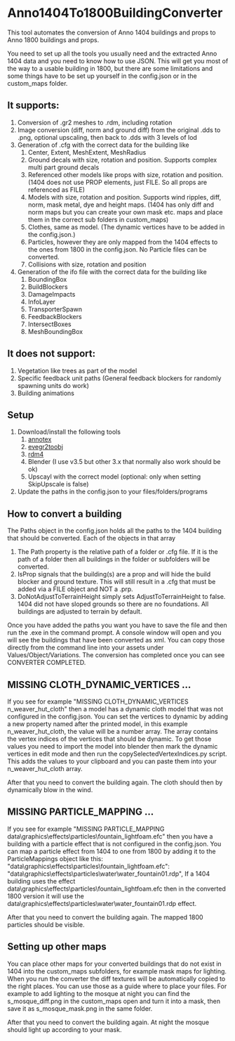 # Anno1404To1800BuildingConverter

This tool automates the conversion of Anno 1404 buildings and props to Anno 1800 buildings and props.

You need to set up all the tools you usually need and the extracted Anno 1404 data and you need to know how to use JSON.
This will get you most of the way to a usable building in 1800, but there are some limitations and some things have to be set up yourself in the config.json or in the custom_maps folder.

## It supports:

1. Conversion of .gr2 meshes to .rdm, including rotation
2. Image conversion (diff, norm and ground diff) from the original .dds to .png, optional upscaling, then back to .dds with 3 levels of lod
3. Generation of .cfg with the correct data for the building like
    1. Center, Extent, MeshExtent, MeshRadius
    2. Ground decals with size, rotation and position. Supports complex multi part ground decals
    3. Referenced other models like props with size, rotation and position. (1404 does not use PROP elements, just FILE. So all props are referenced as FILE)
    4. Models with size, rotation and position. Supports wind ripples, diff, norm, mask metal, dye and height maps. (1404 has only diff and norm maps but you can create your own mask etc. maps and place them in the correct sub folders in custom_maps)
    5. Clothes, same as model. (The dynamic vertices have to be added in the config.json.)
    6. Particles, however they are only mapped from the 1404 effects to the ones from 1800 in the config.json. No Particle files can be converted.
    7. Collisions with size, rotation and position
4. Generation of the ifo file with the correct data for the building like
    1. BoundingBox
    2. BuildBlockers
    3. DamageImpacts
    4. InfoLayer
    5. TransporterSpawn
    6. FeedbackBlockers
    7. IntersectBoxes
    8. MeshBoundingBox

## It does not support:

1. Vegetation like trees as part of the model
2. Specific feedback unit paths (General feedback blockers for randomly spawning units do work)
3. Building animations

## Setup

1. Download/install the following tools
    1. [annotex](https://github.com/jakobharder/annotex/)
    2. [evegr2toobj](https://github.com/cppctamber/evegr2toobj)
    3. [rdm4](https://github.com/lukts30/rdm4)
    4. Blender (I use v3.5 but other 3.x that normally also work should be ok)
    5. Upscayl with the correct model (optional: only when setting SkipUpscale is false)
2. Update the paths in the config.json to your files/folders/programs


## How to convert a building

The Paths object in the config.json holds all the paths to the 1404 building that should be converted.
Each of the objects in that array 
1. The Path property is the relative path of a folder or .cfg file. If it is the path of a folder then all buildings in the folder or subfolders will be converted.
2. IsProp signals that the building(s) are a prop and will hide the build blocker and ground texture. This will still result in a .cfg that must be added via a FILE object and NOT a .prp.
3. DoNotAdjustToTerrainHeight simply sets AdjustToTerrainHeight to false. 1404 did not have sloped grounds so there are no foundations. All buildings are adjusted to terrain by default.

Once you have added the paths you want you have to save the file and then run the .exe in the command prompt.
A console window will open and you will see the buildings that have been converted as xml.
You can copy those directly from the command line into your assets under Values/Object/Variations.
The conversion has completed once you can see CONVERTER COMPLETED.

## MISSING CLOTH_DYNAMIC_VERTICES ...

If you see for example "MISSING CLOTH_DYNAMIC_VERTICES n_weaver_hut_cloth" then a model has a dynamic cloth model that was not configured in the config.json.
You can set the vertices to dynamic by adding a new property named after the printed model, in this example n_weaver_hut_cloth, the value will be a number array.
The array contains the vertex indices of the vertices that should be dynamic. 
To get those values you need to import the model into blender then mark the dynamic vertices in edit mode and then run the copySelectedVertexIndices.py script.
This adds the values to your clipboard and you can paste them into your n_weaver_hut_cloth array.

After that you need to convert the building again. The cloth should then by dynamically blow in the wind.

## MISSING PARTICLE_MAPPING ...

If you see for example "MISSING PARTICLE_MAPPING data\graphics\effects\particles\fountain_lightfoam.efc" then you have a building with a particle effect that is not configured in the config.json.
You can map a particle effect from 1404 to one from 1800 by adding it to the ParticleMappings object like this:
"data\\graphics\\effects\\particles\\fountain_lightfoam.efc": "data\\graphics\\effects\\particles\\water\\water_fountain01.rdp",
If a 1404 building uses the effect data\graphics\effects\particles\fountain_lightfoam.efc then in the converted 1800 version it will use the data\graphics\effects\particles\water\water_fountain01.rdp effect.

After that you need to convert the building again. The mapped 1800 particles should be visible.

## Setting up other maps

You can place other maps for your converted buildings that do not exist in 1404 into the custom_maps subfolders, for example mask maps for lighting.
When you run the converter the diff textures will be automatically copied to the right places. You can use those as a guide where to place your files.
For example to add lighting to the mosque at night you can find the s_mosque_diff.png in the custom_maps open and turn it into a mask, then save it as s_mosque_mask.png in the same folder.

After that you need to convert the building again. At night the mosque should light up according to your mask.
